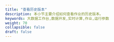 ```yaml
---
title: "查看历史版本"
description: 本小节主要介绍如何查看作业的历史版本。 
keywords: 大数据工作台,数据开发,实时计算,作业,运行参数
weight: 70
collapsible: false
draft: false
---
```


